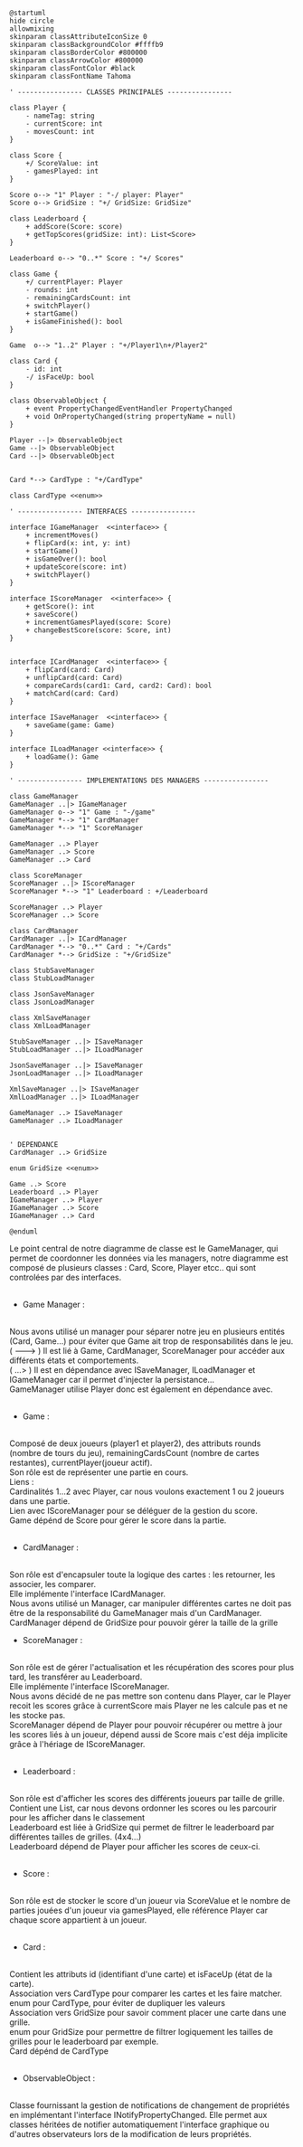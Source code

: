 ``` plantuml
@startuml
hide circle
allowmixing
skinparam classAttributeIconSize 0
skinparam classBackgroundColor #ffffb9
skinparam classBorderColor #800000
skinparam classArrowColor #800000
skinparam classFontColor #black
skinparam classFontName Tahoma

' ---------------- CLASSES PRINCIPALES ----------------

class Player {
    - nameTag: string
    - currentScore: int
    - movesCount: int
}

class Score {
    +/ ScoreValue: int
    - gamesPlayed: int
}

Score o--> "1" Player : "-/ player: Player"
Score o--> GridSize : "+/ GridSize: GridSize"

class Leaderboard {
    + addScore(Score: score)
    + getTopScores(gridSize: int): List<Score>
}

Leaderboard o--> "0..*" Score : "+/ Scores"

class Game {
    +/ currentPlayer: Player
    - rounds: int
    - remainingCardsCount: int
    + switchPlayer()
    + startGame()
    + isGameFinished(): bool
}

Game  o--> "1..2" Player : "+/Player1\n+/Player2"

class Card {
    - id: int
    -/ isFaceUp: bool
}

class ObservableObject {
    + event PropertyChangedEventHandler PropertyChanged
    + void OnPropertyChanged(string propertyName = null)
}

Player --|> ObservableObject
Game --|> ObservableObject
Card --|> ObservableObject


Card *--> CardType : "+/CardType"

class CardType <<enum>>

' ---------------- INTERFACES ----------------

interface IGameManager  <<interface>> {
    + incrementMoves()
    + flipCard(x: int, y: int)
    + startGame()
    + isGameOver(): bool
	+ updateScore(score: int)
    + switchPlayer()
}

interface IScoreManager  <<interface>> {
    + getScore(): int
    + saveScore()
    + incrementGamesPlayed(score: Score)
    + changeBestScore(score: Score, int)
}


interface ICardManager  <<interface>> {
    + flipCard(card: Card)
	+ unflipCard(card: Card)
    + compareCards(card1: Card, card2: Card): bool
    + matchCard(card: Card)
}

interface ISaveManager  <<interface>> {
    + saveGame(game: Game)
}

interface ILoadManager <<interface>> {
    + loadGame(): Game
}

' ---------------- IMPLEMENTATIONS DES MANAGERS ----------------

class GameManager
GameManager ..|> IGameManager
GameManager o--> "1" Game : "-/game"
GameManager *--> "1" CardManager
GameManager *--> "1" ScoreManager

GameManager ..> Player
GameManager ..> Score
GameManager ..> Card

class ScoreManager
ScoreManager ..|> IScoreManager
ScoreManager *--> "1" Leaderboard : +/Leaderboard

ScoreManager ..> Player
ScoreManager ..> Score

class CardManager
CardManager ..|> ICardManager
CardManager *--> "0..*" Card : "+/Cards"
CardManager *--> GridSize : "+/GridSize"

class StubSaveManager
class StubLoadManager

class JsonSaveManager
class JsonLoadManager

class XmlSaveManager
class XmlLoadManager

StubSaveManager ..|> ISaveManager
StubLoadManager ..|> ILoadManager

JsonSaveManager ..|> ISaveManager
JsonLoadManager ..|> ILoadManager

XmlSaveManager ..|> ISaveManager
XmlLoadManager ..|> ILoadManager

GameManager ..> ISaveManager
GameManager ..> ILoadManager


' DEPENDANCE
CardManager ..> GridSize

enum GridSize <<enum>>

Game ..> Score
Leaderboard ..> Player
IGameManager ..> Player
IGameManager ..> Score
IGameManager ..> Card

@enduml
```

Le point central de notre diagramme de classe est le GameManager, qui permet de coordonner les données via les managers, notre diagramme est composé de plusieurs classes : Card, Score, Player etcc.. qui sont controlées par des interfaces. <br><br>

- Game Manager : <br><br>

Nous avons utilisé un manager pour séparer notre jeu en plusieurs entités (Card, Game...) pour éviter que Game ait trop de responsabilités dans le jeu. <br>
( ---> ) Il est lié à Game, CardManager, ScoreManager pour accéder aux différents états et comportements. <br>
( ...> ) Il est en dépendance avec ISaveManager, ILoadManager et IGameManager car il permet d'injecter la persistance... <br>
GameManager utilise Player donc est également en dépendance avec. <br><br>


- Game : <br><br>

Composé de deux joueurs (player1 et player2), des attributs rounds (nombre de tours du jeu), remainingCardsCount (nombre de cartes restantes), currentPlayer(joueur actif). <br>
Son rôle est de représenter une partie en cours. <br>
Liens : <br>
Cardinalités 1...2 avec Player, car nous voulons exactement 1 ou 2 joueurs dans une partie.<br>
Lien avec IScoreManager pour se déléguer de la gestion du score.<br>
Game dépénd de Score pour gérer le score dans la partie.<br><br>

- CardManager :<br><br>

Son rôle est d'encapsuler toute la logique des cartes : les retourner, les associer, les comparer.<br>
Elle implémente l'interface ICardManager.<br>
Nous avons utilisé un Manager, car manipuler différentes cartes ne doit pas être de la responsabilité du GameManager mais d'un CardManager.<br>
CardManager dépend de GridSize pour pouvoir gérer la taille de la grille <br>

- ScoreManager :<br><br>

Son rôle est de gérer l'actualisation et les récupération des scores pour plus tard, les transférer au Leaderboard.<br>
Elle implémente l'interface IScoreManager.<br>
Nous avons décidé de ne pas mettre son contenu dans Player, car le Player recoit les scores grâce à currentScore mais Player ne les calcule pas et ne les stocke pas.<br>
ScoreManager dépend de Player pour pouvoir récupérer ou mettre à jour les scores liés à un joueur, dépend aussi de Score mais c'est déja implicite grâce à l'hériage de IScoreManager.<br><br>

- Leaderboard :<br><br>

Son rôle est d'afficher les scores des différents joueurs par taille de grille.<br>
Contient une List<Score>, car nous devons ordonner les scores ou les parcourir pour les afficher dans le classement<br>
Leaderboard est liée à GridSize qui permet de filtrer le leaderboard par différentes tailles de grilles. (4x4...)<br>
Leaderboard dépend de Player pour afficher les scores de ceux-ci.<br><br>

- Score : <br><br>

Son rôle est de stocker le score d'un joueur via ScoreValue et le nombre de parties jouées d'un joueur via gamesPlayed, elle référence Player car chaque score appartient à un joueur.<br><br>

- Card :<br><br>

Contient les attributs id (identifiant d'une carte) et isFaceUp (état de la carte).<br>
Association vers CardType pour comparer les cartes et les faire matcher.<br>
enum pour CardType, pour éviter de dupliquer les valeurs<br>
Association vers GridSize pour savoir comment placer une carte dans une grille.<br>
enum pour GridSize pour permettre de filtrer logiquement les tailles de grilles pour le leaderboard par exemple.<br>
Card dépénd de CardType <br><br>

- ObservableObject : <br><br>

Classe fournissant la gestion de notifications de changement de propriétés en implémentant l'interface INotifyPropertyChanged. Elle permet aux classes héritées de notifier automatiquement l'interface graphique ou d'autres observateurs lors de la modification de leurs propriétés.
